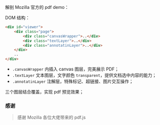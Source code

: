 
解剖 Mozilla 官方的 pdf demo：

DOM 结构：
```HTML
<div id="viewer">
    <div class="page">
        <div class="canvasWrapper">..</div>
        <div class="textLayer">..</div>
        <div class="annotatinLayer">..</div>
    </div>
    ..
</div>
```
* `.canvasWrapper` 内插入 canvas 图层，完美展示 PDF；
* `.textLayer` 文本图层，文字颜色 `transparent`，提供文档选中内容的能力；
* `.annotatinLayer` 注解层，特殊标记、超链接、图片交互操作；

三个图层结合覆盖，实现 pdf 预览效果；



### 感谢
> 感谢 Mozilla 各位大佬带来的 pdf.js